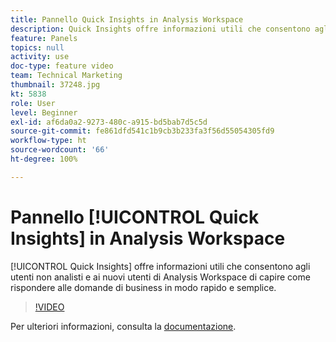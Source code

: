 ```yaml
---
title: Pannello Quick Insights in Analysis Workspace
description: Quick Insights offre informazioni utili che consentono agli utenti non analisti e ai nuovi utenti di Analysis Workspace di capire come rispondere alle domande di business in modo rapido e semplice.
feature: Panels
topics: null
activity: use
doc-type: feature video
team: Technical Marketing
thumbnail: 37248.jpg
kt: 5838
role: User
level: Beginner
exl-id: af6da0a2-9273-480c-a915-bd5bab7d5c5d
source-git-commit: fe861dfd541c1b9cb3b233fa3f56d55054305fd9
workflow-type: ht
source-wordcount: '66'
ht-degree: 100%

---
```


# Pannello [!UICONTROL Quick Insights] in Analysis Workspace

[!UICONTROL Quick Insights] offre informazioni utili che consentono agli utenti non analisti e ai nuovi utenti di Analysis Workspace di capire come rispondere alle domande di business in modo rapido e semplice.

>[!VIDEO](https://video.tv.adobe.com/v/37248/?quality=12&learn=on)

Per ulteriori informazioni, consulta la [documentazione](https://experienceleague.adobe.com/docs/analytics/analyze/analysis-workspace/panels/quickinsight.html?lang=it).
